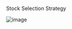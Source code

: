 Stock Selection Strategy

![image](https://user-images.githubusercontent.com/79685298/146562618-1be46143-4468-4dab-8087-2e166e893939.png)
